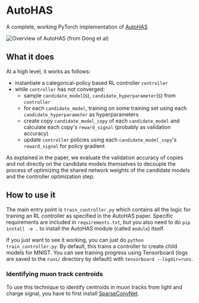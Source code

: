 # AutoHAS
A complete, working PyTorch implementation of [AutoHAS](https://arxiv.org/pdf/2006.03656.pdf)

![Overview of AutoHAS (from Dong et al)](scheme.png)


## What it does

At a high level, it works as follows:

* instantiate a categorical-policy based RL controller `controller`
* while `controller` has not converged:
    * sample `candidate_model`(s), `candidate_hyperparameter`(s) from `controller`
    * for each `candidate_model`, training on some training set using each `candidate_hyperparameter` as hyperparameters
    * create copy `candidate_model_copy` of each `candidate_model` and calculate each copy's `reward_signal` (probably as validation accuracy)
    * update `controller` policies using each `candidate_model_copy`'s `reward_signal` for policy gradient

As explained in the paper, we evaluate the validation accuracy of copies and not directly on the candidate models themselves to decouple the process of optimizing the shared network weights of the candidate models and the controller optimization step.

## How to use it

The main entry point is `train_controller.py` which contains all the logic for training an RL controller as specified in the AutoHAS paper. Specific requirements are included in `requirements.txt`, but you also need to do `pip install -e .` to install the AutoHAS module (called `module`) itself.

If you just want to see it working, you can just do `python train_controller.py`. By default, this trains a controller to create child models for MNIST. You can see training progress using Tensorboard (logs are saved to the `runs/` directory by default) with `tensorboard --logdir=runs`.

### Identifying muon track centroids

To use this technique to identify centroids in muon tracks from light and charge signal, you have to first install [SparseConvNet](https://github.com/facebookresearch/SparseConvNet). 